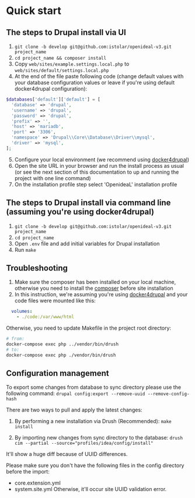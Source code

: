 # Quick start

## The steps to Drupal install via UI
1. `git clone -b develop git@github.com:istolar/openideal-v3.git project_name`
2. `cd project_name && composer install`
3. Copy `web/sites/example.settings.local.php` to `web/sites/default/settings.local.php`
4. At the end of the file paste following code (change default values with your database configuration values or leave
if you're using default docker4drupal configuration):
```php
$databases['default']['default'] = [
  'database' => 'drupal',
  'username' => 'drupal',
  'password' => 'drupal',
  'prefix' => '',
  'host' => 'mariadb',
  'port' => '3306',
  'namespace' => 'Drupal\\Core\\Database\\Driver\\mysql',
  'driver' => 'mysql',
];
```
5. Configure your local environment (we recommend using [docker4drupal](https://github.com/wodby/docker4drupal))
6. Open the site URL in your browser and run the install process as usual (or see the next section of this documentation
to up and running the project with one line command)
7. On the installation profile step select 'OpenideaL' installation profile

## The steps to Drupal install via command line (assuming you're using docker4drupal)
1. `git clone -b develop git@github.com:istolar/openideal-v3.git project_name`
2. `cd project_name`
3. Open `.env` file and add initial variables for Drupal installation
4. Run `make`

## Troubleshooting
1. Make sure the composer has been installed on your local machine, otherwise you need to install
the [composer](https://getcomposer.org/) before site installation
2. In this instruction, we're assuming you're using [docker4drupal](https://github.com/wodby/docker4drupal) and your
code files were mounted like this:
```yaml
  volumes:
    - ./code:/var/www/html
```
Otherwise, you need to update Makefile in the project root directory:
```bash
# from:
docker-compose exec php ../vendor/bin/drush
# to:
docker-compose exec php ./vendor/bin/drush
```

## Configuration management
To export some changes from database to sync directory please use the following command:
`drupal config:export --remove-uuid --remove-config-hash`

There are two ways to pull and apply the latest changes:

1. By performing a new installation via Drush (Recommended):
`make install`

2. By importing new changes from sync directory to the database:
`drush cim --partial --source="profiles/idea/config/install"`

It'll show a huge diff because of UUID differences.

Please make sure you don't have the following files in the config directory before the import:
 - core.extension.yml
 - system.site.yml
Otherwise, it'll occur site UUID validation error.
